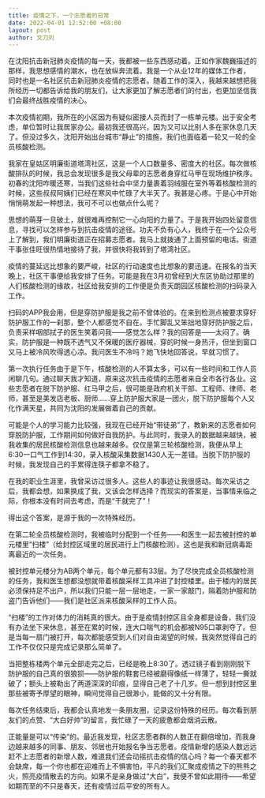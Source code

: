 ```yaml
---
title: 疫情之下，一个志愿者的日常
date: 2022-04-01 12:52:00 +08:00
layout: post
author: 文刀刘
---
```


在沈阳抗击新冠肺炎疫情的每一天，我都被一些东西感动着。正如作家魏巍描述的那样，我思想感情的潮水，也在放纵奔流着。我是一个从业12年的媒体工作者，同时也是一名社区抗击新冠肺炎疫情的志愿者。随着工作的深入，我越来越想把我所经历一切都告诉给我的朋友们，让大家更加了解志愿者们的付出，也更加坚信我们会最终战胜疫情的决心。

本次疫情初期，我所在的小区因为有疑似密接人员而封了一栋单元楼。出于安全考虑，单位暂时让我居家办公。最初我还很高兴，因为又可以比别人多在家休息几天了。但没过多久，沈阳开始出台城市“静止”的措施，我们也面临着一轮又一轮的全员核酸检测。

我家在皇姑区明廉街道塔湾社区，这是一个人口数量多、密度大的社区。每次做核酸排队的时候，我总会发现很多是我父母辈的志愿者身穿红马甲在现场维护秩序。初春的沈阳咋暖还寒，当我们这些社会中坚力量裹着羽绒服在室外等着核酸检测的时候，这些叔叔阿姨们已经在寒风中忙碌了大半天了。我甚是心疼。于是心中开始悄悄萌发起一种想法，我可不可以也做点什么呢？

思想的萌芽一旦破土，就很难再控制它一心向阳的力量了。于是我开始四处留意信息，寻找可以怎样参与到抗击疫情的途径。功夫不负有心人，我终于在一个公众号上了解到，我们明廉街道正在招募志愿者。我马上就拨通了上面预留的电话。街道干事张佳旺很热情地接待了我，并很快将我转到了塔湾社区。

疫情的蔓延远比想象的要严峻，社区的行动速度也比想象的要迅速。在报名的当天晚上，社区干事便给我安排了任务。可能是我在3月初曾经到大东区协助过那里的人们核酸检测的缘故，社区给我安排的工作便是负责天朗园区核酸检测的扫码录入工作。

扫码的APP我会用，但是穿防护服是我之前不曾体验的。在来到检测点被要求穿好防护服工作的一刹那，整个人都感觉不自在。手忙脚乱又笨拙地穿好防护服之后，负责采样咽部拭子的医生笑着问我——感觉怎么样？我的回答是——太闷了。确实，防护服是一种既不透气又不保暖的医疗器械，穿的时候一身热汗，但坐到窗口又马上被冷风吹得透心凉。我问医生不冷吗？她飞快地回答说，早就习惯了。

第一次执行任务由于是下午，核酸检测的人不算太多，可以有一些时间和工作人员闲聊几句。通过聊天我才知道，原来这次抗击疫情的志愿者来自全市各行各业。这些志愿者在脱下防护服、红马甲之后，很可能是政府机关干部、工程师、律师、老师，甚至是美发店老板、厨师……穿上防护服大家是一团火，脱下防护服每个人又化作满天星，共同为沈阳的发展做着自己的贡献。

可能是个人的学习能力比较强，我现在已经开始“带徒弟”了，教新来的志愿者如何穿脱防护服，工作期间如何做好自我防护。与此同时，我录入的数据越来越快，被我收集的居民核酸检测信息也越来越多。仅仅是第三轮核酸检测，我便从早上6:30一口气工作到14:30，录入核酸采集数据1430人无一差错。当脱下防护服的时候，我发现自己的手累得连筷子都拿不稳了。

在我的职业生涯里，我曾采访过很多人。这些人的事迹让我很感动。每次采访之后，我都会想，如果换成了我，又该会怎样选择？而现实的答案是，当事情来临之际，你根本没有时间去考虑，而是“干就完了”！

得出这个答案，是源于我的一次特殊经历。

在第二轮全员核酸检测时，我被临时分配到一个任务——和医生一起去被封控的单元楼里“扫楼”（给封控区域里的居民进行上门核酸检测）。这也是我和新冠病毒距离最近的一次任务。

被封控单元楼分为AB两个单元，每个单元都有33层。为了尽快完成全员核酸检测的任务，我和医生想都没想就带着核酸采样工具冲进了封控楼里。由于楼内的居民必须保持足不出户，所以我们只能一层一层地走，一家一家敲门，隔着防护服和防盗门告诉他们——我们是社区派来核酸采样的工作人员。

“扫楼”的工作对体力的消耗真的很大。由于是疫情封控区且全身都是设备，我们没有办法坐下来休息，甚至在累的时候，连大口喘气的机会都被N95口罩剥夺了。但是当每一扇门被打开，每次都能感受到人们对自由渴望的时候，我突然觉得自己的工作不仅仅只是完成记录那么简单了。

当把整栋楼两个单元全部走完之后，已经是晚上8:30了。透过镜子看到刚刚脱下防护服的自己真的很狼狈——防护服的鞋套已经被磨得像纸一样薄了，轻轻一撕就破了；额头上被勒出了两道深深的印痕，显得自己老了十几岁。但一想到封控区里那些被寄予厚望的眼神，瞬间觉得自己很渺小，能做的又十分有限。

每次任务结束后，我都会认真地发一条朋友圈，记录这份特殊的经历。每次看到朋友们的点赞、“大白好帅”的留言，我忙碌了一天的疲惫都会烟消云散。

正能量是可以“传染”的。最近我发现，社区志愿者群的人数正在翻倍增加，而我身边越来越多的同事、朋友、邻居也开始报名争当志愿者。疫情新增的感染人数远远赶不上志愿者的新增人数，难道我们还会动摇抗击疫情的信心吗？每一个春天都不会缺席，每一个你也都在迎难而上不惧害怕，平凡的我们汇聚成疫情之下的熊熊之火，照亮疫情散去的方向。如果不是亲身做过“大白”，我便不曾如此期待——希望如期而至的不只是春天，还有疫情过后平安的所有人。

